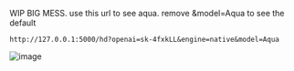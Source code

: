 WIP BIG MESS. 
use this url to see aqua. remove &model=Aqua to see the default
```
http://127.0.0.1:5000/hd?openai=sk-4fxkLL&engine=native&model=Aqua
```

![image](https://i.imgur.com/Z7946GQl.jpg)
